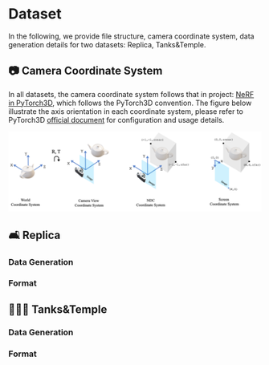 # Dataset
In the following, we provide file structure, camera coordinate system, data generation details for two datasets: Replica, Tanks&Temple.
## 📷 Camera Coordinate System 
In all datasets, the camera coordinate system follows that in project: [NeRF in PyTorch3D](https://github.com/facebookresearch/pytorch3d/tree/main/projects/nerf), which follows the PyTorch3D convention. The figure below illustrate the axis orientation in each coordinate system, please refer to PyTorch3D [official document](https://github.com/facebookresearch/pytorch3d/blob/main/docs/notes/cameras.md) for configuration and usage details.

![camera_model](camera_model.png)
## 🛋️ Replica
### Data Generation
### Format

## 👨‍👩‍👦 Tanks&Temple
### Data Generation
### Format